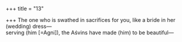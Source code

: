+++
title = "13"

+++
The one who is swathed in sacrifices for you, like a bride in her  (wedding) dress—  
serving (him [=Agni]), the Aśvins have made (him) to be beautiful— 